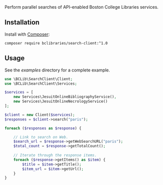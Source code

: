 Perform parallel searches of API-enabled Boston College Libraries services.

## Installation

Install with [Composer](https://getcomposer.org/):

```shell
composer require bclibraries/search-client:^1.0
```

## Usage

See the *examples* directory for a complete example.

```php
use \BCLib\SearchClient\Client;
use \BCLib\SearchClient\Services;

$services = [
    new Services\JesuitOnlineBibliographyService(),
    new Services\JesuitOnlineNecrologyService()
];

$client = new Client($services);
$responses = $client->search("paris");

foreach ($responses as $response) {

    // Link to search on Web.
    $search_url = $response->getWebSearchURL("paris");
    $total_count = $response->getTotalCount();
    
    // Iterate through the response items.
    foreach ($response->getItems() as $item) {
        $title = $item->getTitle();
        $item_url = $item->getUrl();
    }
}
```